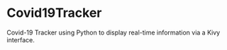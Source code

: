 # Covid19Tracker
Covid-19 Tracker using Python to display real-time information via a Kivy interface. 
